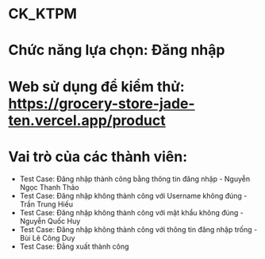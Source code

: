 # CK_KTPM
# Chức năng lựa chọn: Đăng nhập
# Web sử dụng để kiểm thử: https://grocery-store-jade-ten.vercel.app/product
# Vai trò của các thành viên:  
  - Test Case: Đăng nhập thành công bằng thông tin đăng nhập - Nguyễn Ngọc Thanh Thảo
  - Test Case: Đăng nhập không thành công với Username không đúng - Trần Trung Hiếu
  - Test Case: Đăng nhập không thành công với mật khẩu không đúng - Nguyễn Quốc Huy
  - Test Case: Đăng nhập không thành công với thông tin đăng nhập trống - Bùi Lê Công Duy
  - Test Case: Đằng xuất thành công
